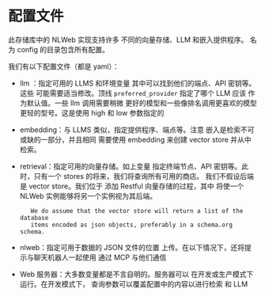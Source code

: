 # 配置文件

此存储库中的 NLWeb 实现支持许多
不同的向量存储、LLM 和嵌入提供程序。
名为 config 的目录包含所有配置。

我们有以下配置文件（都是 yaml）：

- llm ：指定可用的 LLMS 和环境变量
        其中可以找到他们的端点、API 密钥等。这些
        可能需要适当修改。顶线 
        <code>preferred_provider</code> 指定了哪个 LLM 应该
        作为默认值。一些 llm 调用需要稍微
        更好的模型和一些像排名调用更喜欢的模型
        更轻的型号。这是使用 high 和 low 参数指定的

- embedding：与 LLMS 类似，指定提供程序、端点等。注意
         嵌入是检索不可或缺的一部分，并且相同
         需要使用 embedding 来创建 vector store
         并从中检索。

- retrieval：指定可用的向量存储。如上变量
         指定终端节点、API 密钥等。此时，只有一个
         stores 的将来，我们将查询所有可用的商店。
         我们不假设后端是 vector store。我们位于
         添加 Restful 向量存储的过程，其中
         将使一个 NLWeb 实例能够将另一个实例视为其后端。

         We do assume that the vector store will return a list of the database
         items encoded as json objects, preferably in a schema.org schema.

- nlweb：指定可用于数据的 JSON 文件的位置
         上传。在以下情况下，还将提示与聊天机器人一起使用
         通过 MCP 与他们通信
         
- Web 服务器：大多数变量都是不言自明的。服务器可以
         在开发或生产模式下运行。在开发模式下，
         查询参数可以覆盖配置中的内容以进行检索
         和 LLM